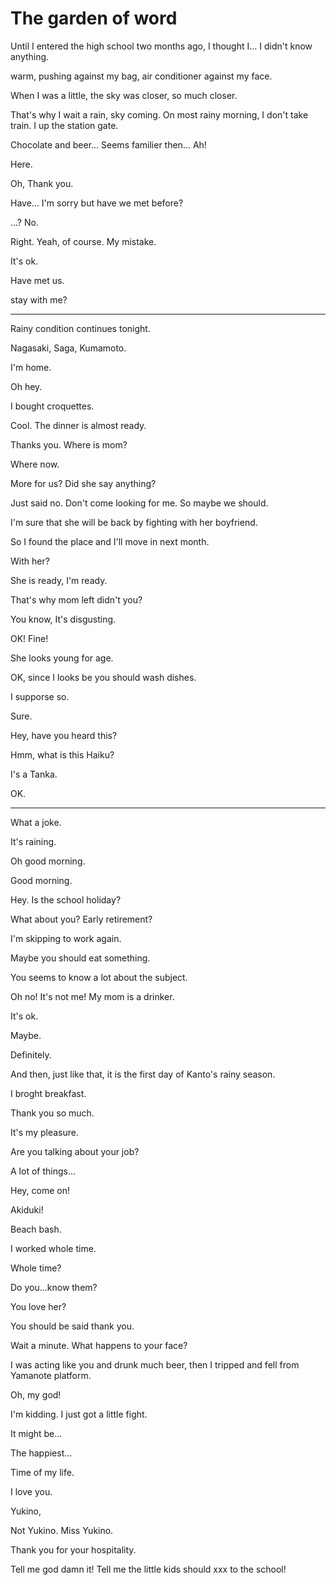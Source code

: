 # The garden of word

Until I entered the high school two months ago, I thought I... I didn't know anything.

warm, pushing against my bag, air conditioner against my face.

When I was a little, the sky was closer, so much closer.

That's why I wait a rain, sky coming. On most rainy morning, I don't take train. I up the station gate.

Chocolate and beer... Seems familier then... Ah!

Here.

Oh, Thank you.

Have... I'm sorry but have we met before?

...? No.

Right. Yeah, of course. My mistake.

It's ok.

Have met us.

stay with me?

----
Rainy condition continues tonight.

Nagasaki, Saga, Kumamoto.

I'm home.

Oh hey. 

I bought croquettes.

Cool. The dinner is almost ready.

Thanks you. Where is mom?

Where now.

More for us? Did she say anything?

Just said no. Don't come looking for me. So maybe we should.

I'm sure that she will be back by fighting with her boyfriend.

So I found the place and I'll move in next month.

With her?

She is ready, I'm ready.

That's why mom left didn't you?

You know, It's disgusting.

OK! Fine!

She looks young for age.

OK, since I looks be you should wash dishes.

I supporse so.

Sure.

Hey, have you heard this?

Hmm, what is this Haiku?

I's a Tanka.

OK.

----

What a joke.

It's raining.

Oh good morning.

Good morning.

Hey. Is the school holiday?

What about you? Early retirement?

I'm skipping to work again.

Maybe you should eat something.

You seems to know a lot about the subject.

Oh no! It's not me! My mom is a drinker.

It's ok.

Maybe.

Definitely.

And then, just like that, it is the first day of Kanto's rainy season.

I broght breakfast.

Thank you so much.

It's my pleasure.

Are you talking about your job?

A lot of things...

Hey, come on!

Akiduki!

Beach bash.

I worked whole time.

Whole time?


Do you...know them?

You love her?

You should be said thank you.

Wait a minute. What happens to your face?

I was acting like you and drunk much beer, then I tripped and fell from Yamanote platform.

Oh, my god!

I'm kidding. I just got a little fight.

It might be...

The happiest...

Time of my life.

I love you.

Yukino,

Not Yukino. Miss Yukino.

Thank you for your hospitality.

Tell me god damn it! Tell me the little kids should xxx to the school!
